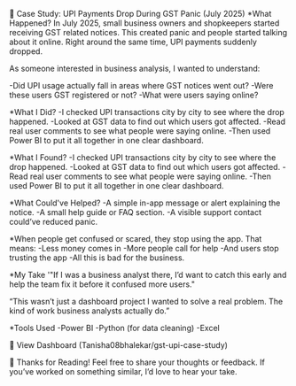📌 Case Study: UPI Payments Drop During GST Panic (July 2025)
*What Happened?
In July 2025, small business owners and shopkeepers started receiving GST related notices. This created panic and people started talking about it online. Right around the same time, UPI payments suddenly dropped.

As someone interested in business analysis, I wanted to understand:

-Did UPI usage actually fall in areas where GST notices went out?
-Were these users GST registered or not?
-What were users saying online?

*What I Did?
-I checked UPI transactions city by city to see where the drop happened.
-Looked at GST data to find out which users got affected.
-Read real user comments to see what people were saying online.
-Then used Power BI to put it all together in one clear dashboard.

*What I Found?
-I checked UPI transactions city by city to see where the drop happened.
-Looked at GST data to find out which users got affected.
-Read real user comments to see what people were saying online.
-Then used Power BI to put it all together in one clear dashboard.

*What Could've Helped?
-A simple in-app message or alert explaining the notice.
-A small help guide or FAQ section.
-A visible support contact could’ve reduced panic.


*When people get confused or scared, they stop using the app.
That means:
-Less money comes in
-More people call for help
-And users stop trusting the app
-All this is bad for the business.

*My Take
'"If I was a business analyst there, I’d want to catch this early and help the team fix it before it confused more users."

“This wasn’t just a dashboard project I wanted to solve a real problem. The kind of work business analysts actually do.”

*Tools Used
-Power BI
-Python (for data cleaning)
-Excel

📎 View Dashboard
(Tanisha08bhalekar/gst-upi-case-study)

🙌 Thanks for Reading!
Feel free to share your thoughts or feedback. If you’ve worked on something similar, I’d love to hear your take.
